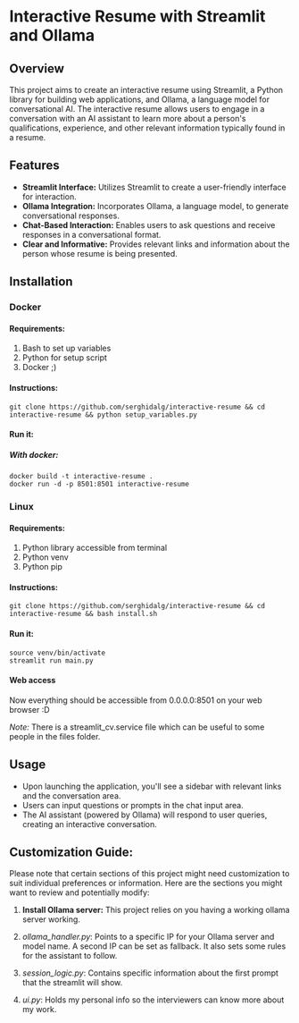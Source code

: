 # Interactive Resume with Streamlit and Ollama


## Overview

This project aims to create an interactive resume using Streamlit, a Python library for building web applications, and Ollama, a language model for conversational AI. The interactive resume allows users to engage in a conversation with an AI assistant to learn more about a person's qualifications, experience, and other relevant information typically found in a resume.

## Features

- **Streamlit Interface:** Utilizes Streamlit to create a user-friendly interface for interaction.
- **Ollama Integration:** Incorporates Ollama, a language model, to generate conversational responses.
- **Chat-Based Interaction:** Enables users to ask questions and receive responses in a conversational format.
- **Clear and Informative:** Provides relevant links and information about the person whose resume is being presented.

## Installation 
### Docker
#### Requirements:
1. Bash to set up variables
2. Python for setup script
3. Docker ;)
#### Instructions:
```
git clone https://github.com/serghidalg/interactive-resume && cd interactive-resume && python setup_variables.py
```
#### Run it:
##### With docker:
```
docker build -t interactive-resume .
docker run -d -p 8501:8501 interactive-resume
```



### Linux
#### Requirements:
1. Python library accessible from terminal
2. Python venv
3. Python pip

#### Instructions:
```
git clone https://github.com/serghidalg/interactive-resume && cd interactive-resume && bash install.sh
```
#### Run it:
```
source venv/bin/activate
streamlit run main.py
```
#### Web access
Now everything should be accessible from 0.0.0.0:8501 on your web browser :D

*Note:* There is a streamlit_cv.service file which can be useful to some people in the files folder.

## Usage

- Upon launching the application, you'll see a sidebar with relevant links and the conversation area.
- Users can input questions or prompts in the chat input area.
- The AI assistant (powered by Ollama) will respond to user queries, creating an interactive conversation.

## Customization Guide:
Please note that certain sections of this project might need customization to suit individual preferences or information. Here are the sections you might want to review and potentially modify:
1. **Install Ollama server:** This project relies on you having a working ollama server working.

2. *ollama_handler.py*: Points to a specific IP for your Ollama server and model name. A second IP can be set as fallback. It also sets some rules for the assistant to follow.

3. *session_logic.py*: Contains specific information about the first prompt that the streamlit will show.

4. *ui.py*: Holds my personal info so the interviewers can know more about my work.


